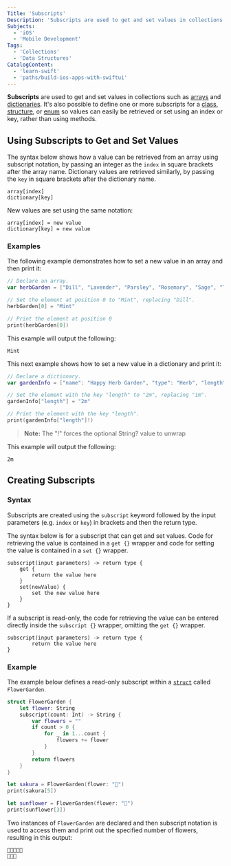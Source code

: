 ```yaml
---
Title: 'Subscripts'
Description: 'Subscripts are used to get and set values in collections such as arrays and dictionaries.'
Subjects:
  - 'iOS'
  - 'Mobile Development'
Tags:
  - 'Collections'
  - 'Data Structures'
CatalogContent:
  - 'learn-swift'
  - 'paths/build-ios-apps-with-swiftui'
---
```


**Subscripts** are used to get and set values in collections such as [arrays](https://www.codecademy.com/resources/docs/swift/arrays) and [dictionaries](https://www.codecademy.com/resources/docs/swift/dictionaries). It's also possible to define one or more subscripts for a [class](https://www.codecademy.com/resources/docs/swift/classes), [structure](https://www.codecademy.com/resources/docs/swift/structures), or [enum](https://www.codecademy.com/resources/docs/swift/enums) so values can easily be retrieved or set using an index or key, rather than using methods.

## Using Subscripts to Get and Set Values


The syntax below shows how a value can be retrieved from an array using subscript notation, by passing an integer as the `index` in square brackets after the array name. Dictionary values are retrieved similarly, by passing the `key` in square brackets after the dictionary name.

```pseudo
array[index]
dictionary[key]
```

New values are set using the same notation:

```pseudo
array[index] = new value
dictionary[key] = new value
```

### Examples

The following example demonstrates how to set a new value in an array and then print it:

```swift
// Declare an array.
var herbGarden = ["Dill", "Lavender", "Parsley", "Rosemary", "Sage", "Thyme"]

// Set the element at position 0 to "Mint", replacing "Dill".
herbGarden[0] = "Mint"

// Print the element at position 0
print(herbGarden[0])
```

This example will output the following:

```shell
Mint
```

This next example shows how to set a new value in a dictionary and print it:

```swift
// Declare a dictionary.
var gardenInfo = ["name": "Happy Herb Garden", "type": "Herb", "length": "1m"]

// Set the element with the key "length" to "2m", replacing "1m".
gardenInfo["length"] = "2m"

// Print the element with the key "length".
print(gardenInfo["length"]!)
```

> **Note:** The "!" forces the optional String? value to unwrap

This example will output the following:

```shell
2m
```

## Creating Subscripts

### Syntax

Subscripts are created using the `subscript` keyword followed by the input parameters (e.g. `index` or `key`) in brackets and then the return type.

The syntax below is for a subscript that can get and set values. Code for retrieving the value is contained in a `get {}` wrapper and code for setting the value is contained in a `set {}` wrapper.

```pseudo
subscript(input parameters) -> return type {
    get {
        return the value here
    }
    set(newValue) {
        set the new value here
    }
}
```

If a subscript is read-only, the code for retrieving the value can be entered directly inside the `subscript {}` wrapper, omitting the `get {}` wrapper.

```pseudo
subscript(input parameters) -> return type {
        return the value here
}
```

### Example

The example below defines a read-only subscript within a [`struct`](https://www.codecademy.com/resources/docs/swift/structures) called `FlowerGarden`.

```swift
struct FlowerGarden {
    let flower: String
    subscript(count: Int) -> String {
        var flowers = ""
        if count > 0 {
            for _ in 1...count {
                flowers += flower
            }
        }
        return flowers
    }
}

let sakura = FlowerGarden(flower: "🌸")
print(sakura[5])

let sunflower = FlowerGarden(flower: "🌻")
print(sunflower[3])
```

Two instances of `FlowerGarden` are declared and then subscript notation is used to access them and print out the specified number of flowers, resulting in this output:

```shell
🌸🌸🌸🌸🌸
🌻🌻🌻
```
